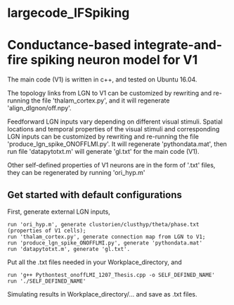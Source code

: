 # largecode_IFSpiking

# Conductance-based integrate-and-fire spiking neuron model for V1 
The main code (V1) is written in c++, and tested on Ubuntu 16.04.

The topology links from LGN to V1 can be customized by rewriting and re-running the file 'thalam_cortex.py', and it will regenerate 'align_dlgnon/off.npy'.

Feedforward LGN inputs vary depending on different visual stimuli. Spatial locations and temporal properties of the visual stimuli and corresponding LGN inputs can be customized by rewriting and re-running the file 'produce_lgn_spike_ONOFFLMI.py'. It will regenerate 'pythondata.mat', then run file 'datapytotxt.m' will generate 'gl.txt' for the main code (V1).

Other self-defined properties of V1 neurons are in the form of '.txt' files, they can be regenerated by running 'ori_hyp.m'

## Get started with default configurations
First, generate external LGN inputs,

    run 'ori_hyp.m', generate clustorien/clusthyp/theta/phase.txt (properties of V1 cells);
    run 'thalam_cortex.py', generate connection map from LGN to V1;
    run 'produce_lgn_spike_ONOFFLMI.py', generate 'pythondata.mat'
    run 'datapytotxt.m', generate 'gl.txt'.
    
Put all the .txt files needed in your Workplace_directory, and 

    run 'g++ Pythontest_onoffLMI_1207_Thesis.cpp -o SELF_DEFINED_NAME'
    run './SELF_DEFINED_NAME'

Simulating results in Workplace_directory/... and save as .txt files.

